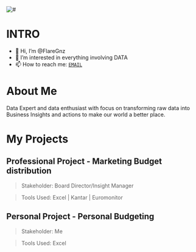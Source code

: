 <img alt="#" src="https://github.com/FlareGnz/FlareGnz/blob/main/banner-image.png?raw=true">

# INTRO

- 👋 Hi, I’m @FlareGnz
- 👀 I’m interested in everything involving DATA
- 📫 How to reach me: [`EMAIL`](Mailto:fabio_g_da_silva@hotmail.com)

# About Me 

Data Expert and data enthusiast with focus on transforming raw data into Business Insights and actions to make our world a better place.

# My Projects

## Professional Project - Marketing Budget distribution

> Stakeholder: Board Director/Insight Manager

> Tools Used: Excel | Kantar | Euromonitor

## Personal Project - Personal Budgeting

> Stakeholder: Me

> Tools Used: Excel

